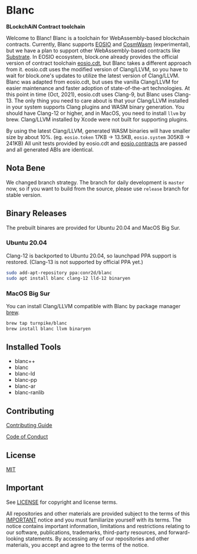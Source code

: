 # Blanc

**BLockchAiN Contract toolchain**

Welcome to Blanc!  Blanc is a toolchain for WebAssembly-based blockchain contracts.  Currently, Blanc supports [EOSIO](https://github.com/EOSIO) and [CosmWasm](https://github.com/CosmWasm) (experimental), but we have a plan to support other WebAssembly-based contracts like [Substrate](https://github.com/paritytech/substrate/tree/df501229/frame/contracts).  In EOSIO ecosystem, block.one already provides the official version of contract toolchain [eosio.cdt](https://github.com/EOSIO/eosio.cdt), but Blanc takes a different approach from it.  eosio.cdt uses the modified version of Clang/LLVM, so you have to wait for block.one's updates to utilize the latest version of Clang/LLVM.  Blanc was adapted from eosio.cdt, but uses the vanilla Clang/LLVM for easier maintenance and faster adoption of state-of-the-art technologies.  At this point in time (Oct, 2021), eosio.cdt uses Clang-9, but Blanc uses Clang-13.  The only thing you need to care about is that your Clang/LLVM installed in your system supports Clang plugins and WASM binary generation.  You should have Clang-12 or higher, and in MacOS, you need to install `llvm` by brew.  Clang/LLVM installed by Xcode were not built for supporting plugins.

By using the latest Clang/LLVM, generated WASM binaries will have smaller size by about 10%. (eg. `eosio.token` 17KB &rightarrow; 13.5KB, `eosio.system` 305KB &rightarrow; 241KB)  All unit tests provided by eosio.cdt and [eosio.contracts](https://github.com/EOSIO/eosio.contracts) are passed and all generated ABIs are identical.


## Nota Bene

We changed branch strategy. The branch for daily development is `master` now, so if you want to build from the source, please use `release` branch for stable version.

## Binary Releases

The prebuilt binares are provided for Ubuntu 20.04 and MacOS Big Sur.

### Ubuntu 20.04

Clang-12 is backported to Ubuntu 20.04, so launchpad PPA support is restored. (Clang-13 is not supported by official PPA yet.)

```sh
sudo add-apt-repository ppa:conr2d/blanc
sudo apt install blanc clang-12 lld-12 binaryen
```

### MacOS Big Sur

You can install Clang/LLVM compatible with Blanc by package manager [brew](https://brew.sh/).

```sh
brew tap turnpike/blanc
brew install blanc llvm binaryen
```

## Installed Tools

* blanc++
* blanc
* blanc-ld
* blanc-pp
* blanc-ar
* blanc-ranlib

## Contributing

[Contributing Guide](./CONTRIBUTING.md)

[Code of Conduct](./CONTRIBUTING.md#conduct)

## License

[MIT](./LICENSE)

## Important

See [LICENSE](./LICENSE) for copyright and license terms.

All repositories and other materials are provided subject to the terms of this [IMPORTANT](./IMPORTANT.md) notice and you must familiarize yourself with its terms.  The notice contains important information, limitations and restrictions relating to our software, publications, trademarks, third-party resources, and forward-looking statements.  By accessing any of our repositories and other materials, you accept and agree to the terms of the notice.
